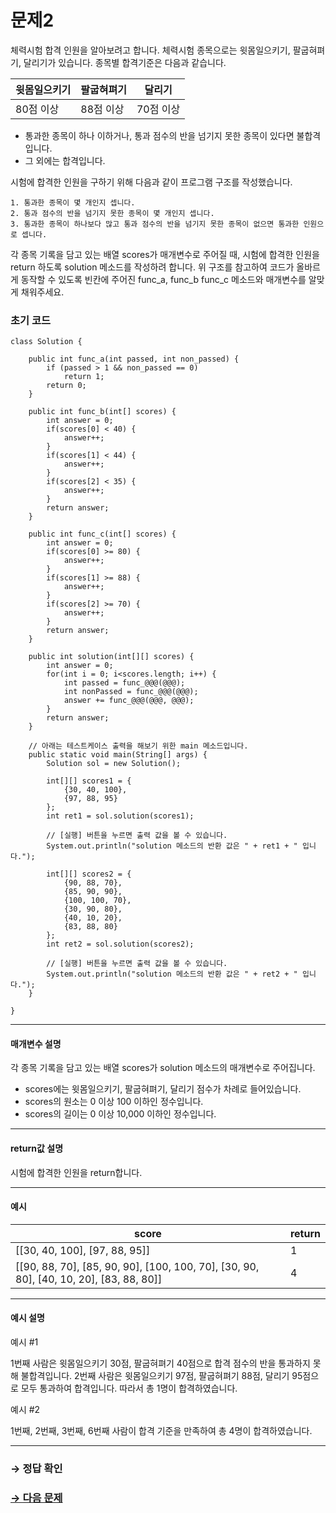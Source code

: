 # 문제2

체력시험 합격 인원을 알아보려고 합니다. 체력시험 종목으로는 윗몸일으키기, 팔굽혀펴기, 달리기가 있습니다. 종목별 합격기준은 다음과 같습니다.

| 윗몸일으키기 | 팔굽혀펴기 | 달리기 |
|---|---|---|
| 80점 이상 | 88점 이상 | 70점 이상 |

* 통과한 종목이 하나 이하거나, 통과 점수의 반을 넘기지 못한 종목이 있다면 불합격입니다.
* 그 외에는 합격입니다.

시험에 합격한 인원을 구하기 위해 다음과 같이 프로그램 구조를 작성했습니다.

```
1. 통과한 종목이 몇 개인지 셉니다.
2. 통과 점수의 반을 넘기지 못한 종목이 몇 개인지 셉니다.
3. 통과한 종목이 하나보다 많고 통과 점수의 반을 넘기지 못한 종목이 없으면 통과한 인원으로 셉니다.
```
각 종목 기록을 담고 있는 배열 scores가 매개변수로 주어질 때, 시험에 합격한 인원을 return 하도록 solution 메소드를 작성하려 합니다. 위 구조를 참고하여 코드가 올바르게 동작할 수 있도록 빈칸에 주어진 func_a, func_b func_c 메소드와 매개변수를 알맞게 채워주세요.

### 초기 코드

```
class Solution {

    public int func_a(int passed, int non_passed) {
        if (passed > 1 && non_passed == 0)
            return 1;
        return 0;
    }

    public int func_b(int[] scores) {
        int answer = 0;
        if(scores[0] < 40) {
            answer++;
        }
        if(scores[1] < 44) {
            answer++;
        }
        if(scores[2] < 35) {
            answer++;
        }
        return answer;
    }

    public int func_c(int[] scores) {
        int answer = 0;
        if(scores[0] >= 80) {
            answer++;
        }
        if(scores[1] >= 88) {
            answer++;
        }
        if(scores[2] >= 70) {
            answer++;
        }
        return answer;
    }

    public int solution(int[][] scores) {
        int answer = 0;
        for(int i = 0; i<scores.length; i++) {
            int passed = func_@@@(@@@);
            int nonPassed = func_@@@(@@@);
            answer += func_@@@(@@@, @@@);
        }
        return answer;
    }
    
    // 아래는 테스트케이스 출력을 해보기 위한 main 메소드입니다.
    public static void main(String[] args) {
        Solution sol = new Solution();

        int[][] scores1 = {
            {30, 40, 100},
            {97, 88, 95}
        };
        int ret1 = sol.solution(scores1);

        // [실행] 버튼을 누르면 출력 값을 볼 수 있습니다.
        System.out.println("solution 메소드의 반환 값은 " + ret1 + " 입니다.");
        
        int[][] scores2 = {
            {90, 88, 70},
            {85, 90, 90},
            {100, 100, 70},
            {30, 90, 80},
            {40, 10, 20},
            {83, 88, 80}
        };
        int ret2 = sol.solution(scores2);
        
        // [실행] 버튼을 누르면 출력 값을 볼 수 있습니다.
        System.out.println("solution 메소드의 반환 값은 " + ret2 + " 입니다.");
    }
    
}
```

---

#### 매개변수 설명
각 종목 기록을 담고 있는 배열 scores가 solution 메소드의 매개변수로 주어집니다.

* scores에는 윗몸일으키기, 팔굽혀펴기, 달리기 점수가 차례로 들어있습니다.
* scores의 원소는 0 이상 100 이하인 정수입니다.
* scores의 길이는 0 이상 10,000 이하인 정수입니다.

---

#### return값 설명
시험에 합격한 인원을 return합니다.

---

#### 예시

| score | return |
|---|---|
| [[30, 40, 100], [97, 88, 95]] | 1 |
| [[90, 88, 70], [85, 90, 90], [100, 100, 70], [30, 90, 80], [40, 10, 20], [83, 88, 80]] | 4 |

---

#### 예시 설명

예시 #1

1번째 사람은 윗몸일으키기 30점, 팔굽혀펴기 40점으로 합격 점수의 반을 통과하지 못해 불합격입니다.
2번째 사람은 윗몸일으키기 97점, 팔굽혀펴기 88점, 달리기 95점으로 모두 통과하여 합격입니다. 따라서 총 1명이 합격하였습니다.

예시 #2

1번째, 2번째, 3번째, 6번째 사람이 합격 기준을 만족하여 총 4명이 합격하였습니다.

---

### → 정답 확인

### [→ 다음 문제](../no_03/ "COS Pro 2급 Java 4차 3번 문제")
